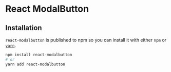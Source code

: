 # React ModalButton

## Installation

`react-modalbutton` is published to npm so you can install it with either `npm` or [`yarn`](https://yarnpkg.com).

```sh
npm install react-modalbutton
# or
yarn add react-modalbutton
```
